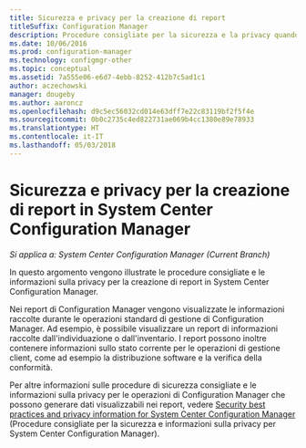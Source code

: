 ```yaml
---
title: Sicurezza e privacy per la creazione di report
titleSuffix: Configuration Manager
description: Procedure consigliate per la sicurezza e la privacy quando si usa la funzionalità di creazione di report in Configuration Manager.
ms.date: 10/06/2016
ms.prod: configuration-manager
ms.technology: configmgr-other
ms.topic: conceptual
ms.assetid: 7a555e06-e6d7-4ebb-8252-412b7c5ad1c1
author: aczechowski
manager: dougeby
ms.author: aaroncz
ms.openlocfilehash: d9c5ec56032cd014e63dff7e22c83119bf2f5f4e
ms.sourcegitcommit: 0b0c2735c4ed822731ae069b4cc1380e89e78933
ms.translationtype: HT
ms.contentlocale: it-IT
ms.lasthandoff: 05/03/2018
---
```

# <a name="security-and-privacy-for-reporting-in-system-center-configuration-manager"></a>Sicurezza e privacy per la creazione di report in System Center Configuration Manager

*Si applica a: System Center Configuration Manager (Current Branch)*

In questo argomento vengono illustrate le procedure consigliate e le informazioni sulla privacy per la creazione di report in System Center Configuration Manager.  

 Nei report di Configuration Manager vengono visualizzate le informazioni raccolte durante le operazioni standard di gestione di Configuration Manager. Ad esempio, è possibile visualizzare un report di informazioni raccolte dall'individuazione o dall'inventario. I report possono inoltre contenere informazioni sullo stato corrente per le operazioni di gestione client, come ad esempio la distribuzione software e la verifica della conformità.  

 Per altre informazioni sulle procedure di sicurezza consigliate e le informazioni sulla privacy per le operazioni di Configuration Manager che possono generare dati visualizzabili nei report, vedere [Security best practices and privacy information for System Center Configuration Manager](../../plan-design/security/security-best-practices-and-privacy-information.md) (Procedure consigliate per la sicurezza e informazioni sulla privacy per System Center Configuration Manager).  

